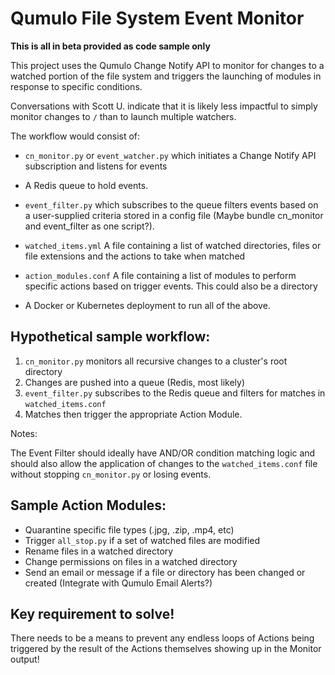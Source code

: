 # Qumulo File System Event Monitor

**This is all in beta provided as code sample only**

This project uses the Qumulo Change Notify API to monitor for changes to a watched portion of the file system and triggers the launching of modules in response to specific conditions.

Conversations with Scott U. indicate that it is likely less impactful to simply monitor changes to `/` than to launch multiple watchers.

The workflow would consist of:

- `cn_monitor.py` or `event_watcher.py` which initiates a Change Notify API subscription and listens for events

- A Redis queue to hold events. 

- `event_filter.py` which subscribes to the queue filters events based on a user-supplied criteria stored in a config file (Maybe bundle cn_monitor and event_filter as one script?).  

- `watched_items.yml`  A file containing a list of watched directories, files or file extensions and the actions to take when matched

- `action_modules.conf` A file containing a list of modules to perform specific actions based on trigger events.  This could also be a directory

- A Docker or Kubernetes deployment to run all of the above.

## Hypothetical sample workflow:

1. `cn_monitor.py` monitors all recursive changes to a cluster's root directory
2. Changes are pushed into a queue (Redis, most likely)
3. `event_filter.py` subscribes to the Redis queue and filters for matches in `watched_items.conf`
4. Matches then trigger the appropriate Action Module.

Notes:

The Event Filter should ideally have AND/OR condition matching logic and should also allow the application of changes to the `watched_items.conf` file without stopping `cn_monitor.py` or losing events.

## Sample Action Modules:

- Quarantine specific file types (.jpg, .zip, .mp4, etc)
- Trigger `all_stop.py` if a set of watched files are modified
- Rename files in a watched directory
- Change permissions on files in a watched directory
- Send an email or message if a file or directory has been changed or created (Integrate with Qumulo Email Alerts?)

## Key requirement to solve!

There needs to be a means to prevent any endless loops of Actions being triggered by the result of the Actions themselves showing up in the Monitor output!
